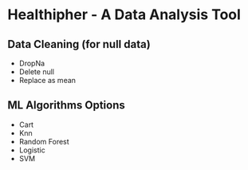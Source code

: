 # Healthipher - A Data Analysis Tool

## Data Cleaning (for null data)
- DropNa
- Delete null
- Replace as mean

## ML Algorithms Options
- Cart
- Knn
- Random Forest
- Logistic
- SVM
